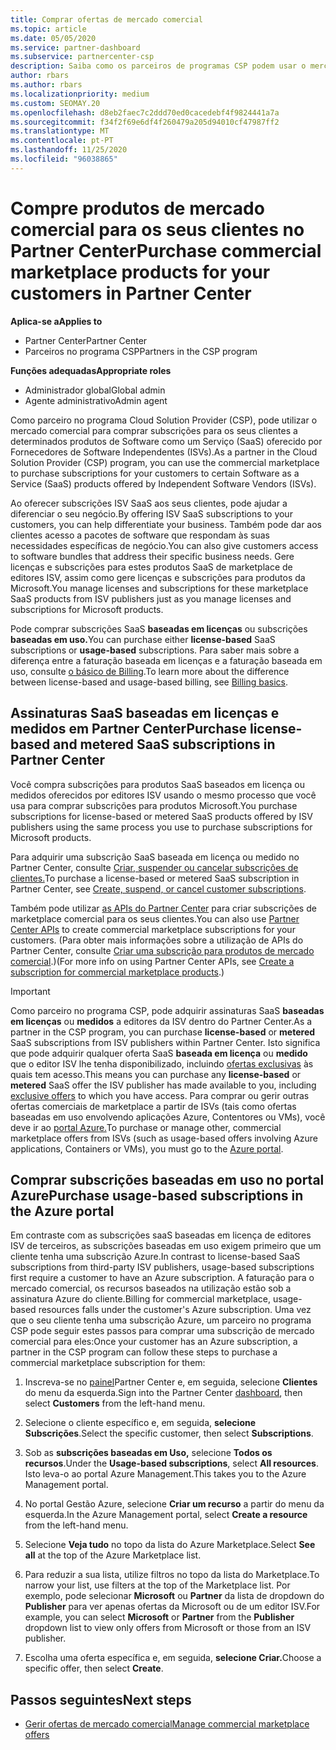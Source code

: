 ```yaml
---
title: Comprar ofertas de mercado comercial
ms.topic: article
ms.date: 05/05/2020
ms.service: partner-dashboard
ms.subservice: partnercenter-csp
description: Saiba como os parceiros de programas CSP podem usar o mercado partner Center para fazer compras de clientes de ofertas saaS de Fornecedores de Software Independentes (ISVs).
author: rbars
ms.author: rbars
ms.localizationpriority: medium
ms.custom: SEOMAY.20
ms.openlocfilehash: d8eb2faec7c2ddd70ed0cacedebf4f9824441a7a
ms.sourcegitcommit: f34f2f69e6df4f260479a205d94010cf47987ff2
ms.translationtype: MT
ms.contentlocale: pt-PT
ms.lasthandoff: 11/25/2020
ms.locfileid: "96038865"
---
```

# <a name="purchase-commercial-marketplace-products-for-your-customers-in-partner-center"></a><span data-ttu-id="bd854-103">Compre produtos de mercado comercial para os seus clientes no Partner Center</span><span class="sxs-lookup"><span data-stu-id="bd854-103">Purchase commercial marketplace products for your customers in Partner Center</span></span>

<span data-ttu-id="bd854-104">**Aplica-se a**</span><span class="sxs-lookup"><span data-stu-id="bd854-104">**Applies to**</span></span>

- <span data-ttu-id="bd854-105">Partner Center</span><span class="sxs-lookup"><span data-stu-id="bd854-105">Partner Center</span></span>
- <span data-ttu-id="bd854-106">Parceiros no programa CSP</span><span class="sxs-lookup"><span data-stu-id="bd854-106">Partners in the CSP program</span></span>

<span data-ttu-id="bd854-107">**Funções adequadas**</span><span class="sxs-lookup"><span data-stu-id="bd854-107">**Appropriate roles**</span></span>

- <span data-ttu-id="bd854-108">Administrador global</span><span class="sxs-lookup"><span data-stu-id="bd854-108">Global admin</span></span>
- <span data-ttu-id="bd854-109">Agente administrativo</span><span class="sxs-lookup"><span data-stu-id="bd854-109">Admin agent</span></span>

<span data-ttu-id="bd854-110">Como parceiro no programa Cloud Solution Provider (CSP), pode utilizar o mercado comercial para comprar subscrições para os seus clientes a determinados produtos de Software como um Serviço (SaaS) oferecido por Fornecedores de Software Independentes (ISVs).</span><span class="sxs-lookup"><span data-stu-id="bd854-110">As a partner in the Cloud Solution Provider (CSP) program, you can use the commercial marketplace to purchase subscriptions for your customers to certain Software as a Service (SaaS) products offered by Independent Software Vendors (ISVs).</span></span>

<span data-ttu-id="bd854-111">Ao oferecer subscrições ISV SaaS aos seus clientes, pode ajudar a diferenciar o seu negócio.</span><span class="sxs-lookup"><span data-stu-id="bd854-111">By offering ISV SaaS subscriptions to your customers, you can help differentiate your business.</span></span> <span data-ttu-id="bd854-112">Também pode dar aos clientes acesso a pacotes de software que respondam às suas necessidades específicas de negócio.</span><span class="sxs-lookup"><span data-stu-id="bd854-112">You can also give customers access to software bundles that address their specific business needs.</span></span> <span data-ttu-id="bd854-113">Gere licenças e subscrições para estes produtos SaaS de marketplace de editores ISV, assim como gere licenças e subscrições para produtos da Microsoft.</span><span class="sxs-lookup"><span data-stu-id="bd854-113">You manage licenses and subscriptions for these marketplace SaaS products from ISV publishers just as you manage licenses and subscriptions for Microsoft products.</span></span>

<span data-ttu-id="bd854-114">Pode comprar subscrições SaaS **baseadas em licenças** ou subscrições **baseadas em uso.**</span><span class="sxs-lookup"><span data-stu-id="bd854-114">You can purchase either **license-based** SaaS subscriptions or **usage-based** subscriptions.</span></span> <span data-ttu-id="bd854-115">Para saber mais sobre a diferença entre a faturação baseada em licenças e a faturação baseada em uso, consulte [o básico de Billing](billing-basics.md).</span><span class="sxs-lookup"><span data-stu-id="bd854-115">To learn more about the difference between license-based and usage-based billing, see [Billing basics](billing-basics.md).</span></span>

## <a name="purchase-license-based-and-metered-saas-subscriptions-in-partner-center"></a><span data-ttu-id="bd854-116">Assinaturas SaaS baseadas em licenças e medidos em Partner Center</span><span class="sxs-lookup"><span data-stu-id="bd854-116">Purchase license-based and metered SaaS subscriptions in Partner Center</span></span>

<span data-ttu-id="bd854-117">Você compra subscrições para produtos SaaS baseados em licença ou medidos oferecidos por editores ISV usando o mesmo processo que você usa para comprar subscrições para produtos Microsoft.</span><span class="sxs-lookup"><span data-stu-id="bd854-117">You purchase subscriptions for license-based or metered SaaS products offered by ISV publishers using the same process you use to purchase subscriptions for Microsoft products.</span></span>

<span data-ttu-id="bd854-118">Para adquirir uma subscrição SaaS baseada em licença ou medido no Partner Center, consulte [Criar, suspender ou cancelar subscrições de clientes.](create-a-new-subscription.md#create-a-new-subscription)</span><span class="sxs-lookup"><span data-stu-id="bd854-118">To purchase a license-based or metered SaaS subscription in Partner Center, see [Create, suspend, or cancel customer subscriptions](create-a-new-subscription.md#create-a-new-subscription).</span></span>

<span data-ttu-id="bd854-119">Também pode utilizar [as APIs do Partner Center](/partner-center/develop/) para criar subscrições de marketplace comercial para os seus clientes.</span><span class="sxs-lookup"><span data-stu-id="bd854-119">You can also use [Partner Center APIs](/partner-center/develop/) to create commercial marketplace subscriptions for your customers.</span></span> <span data-ttu-id="bd854-120">(Para obter mais informações sobre a utilização de APIs do Partner Center, consulte [Criar uma subscrição para produtos de mercado comercial](/partner-center/develop/create-subscription-azure-marketplace-products).)</span><span class="sxs-lookup"><span data-stu-id="bd854-120">(For more info on using Partner Center APIs, see [Create a subscription for commercial marketplace products](/partner-center/develop/create-subscription-azure-marketplace-products).)</span></span>

>[!IMPORTANT]
> <span data-ttu-id="bd854-121">Como parceiro no programa CSP, pode adquirir assinaturas SaaS **baseadas em licenças** ou **medidos** a editores da ISV dentro do Partner Center.</span><span class="sxs-lookup"><span data-stu-id="bd854-121">As a partner in the CSP program, you can purchase **license-based** or **metered** SaaS subscriptions from ISV publishers within Partner Center.</span></span> <span data-ttu-id="bd854-122">Isto significa que pode adquirir qualquer oferta SaaS **baseada em licença** ou **medido** que o editor ISV lhe tenha disponibilizado, incluindo [ofertas exclusivas](csp-commercial-marketplace-discover.md#learn-about-marketplace-exclusive-offers) às quais tem acesso.</span><span class="sxs-lookup"><span data-stu-id="bd854-122">This means you can purchase any **license-based** or **metered** SaaS offer the ISV publisher has made available to you, including [exclusive offers](csp-commercial-marketplace-discover.md#learn-about-marketplace-exclusive-offers) to which you have access.</span></span> <span data-ttu-id="bd854-123">Para comprar ou gerir outras ofertas comerciais de marketplace a partir de ISVs (tais como ofertas baseadas em uso envolvendo aplicações Azure, Contentores ou VMs), você deve ir ao [portal Azure.](https://portal.azure.com/)</span><span class="sxs-lookup"><span data-stu-id="bd854-123">To purchase or manage other, commercial marketplace offers from ISVs (such as usage-based offers involving Azure applications, Containers or VMs), you must go to the [Azure portal](https://portal.azure.com/).</span></span>

## <a name="purchase-usage-based-subscriptions-in-the-azure-portal"></a><span data-ttu-id="bd854-124">Comprar subscrições baseadas em uso no portal Azure</span><span class="sxs-lookup"><span data-stu-id="bd854-124">Purchase usage-based subscriptions in the Azure portal</span></span>

<span data-ttu-id="bd854-125">Em contraste com as subscrições saaS baseadas em licença de editores ISV de terceiros, as subscrições baseadas em uso exigem primeiro que um cliente tenha uma subscrição Azure.</span><span class="sxs-lookup"><span data-stu-id="bd854-125">In contrast to license-based SaaS subscriptions from third-party ISV publishers, usage-based subscriptions first require a customer to have an Azure subscription.</span></span> <span data-ttu-id="bd854-126">A faturação para o mercado comercial, os recursos baseados na utilização estão sob a assinatura Azure do cliente.</span><span class="sxs-lookup"><span data-stu-id="bd854-126">Billing for commercial marketplace, usage-based resources falls under the customer's Azure subscription.</span></span> <span data-ttu-id="bd854-127">Uma vez que o seu cliente tenha uma subscrição Azure, um parceiro no programa CSP pode seguir estes passos para comprar uma subscrição de mercado comercial para eles:</span><span class="sxs-lookup"><span data-stu-id="bd854-127">Once your customer has an Azure subscription, a partner in the CSP program can follow these steps to purchase a commercial marketplace subscription for them:</span></span>

1. <span data-ttu-id="bd854-128">Inscreva-se no [painel](https://partner.microsoft.com/dashboard)Partner Center e, em seguida, selecione **Clientes** do menu da esquerda.</span><span class="sxs-lookup"><span data-stu-id="bd854-128">Sign into the Partner Center [dashboard](https://partner.microsoft.com/dashboard), then select **Customers** from the left-hand menu.</span></span>

2. <span data-ttu-id="bd854-129">Selecione o cliente específico e, em seguida, **selecione Subscrições**.</span><span class="sxs-lookup"><span data-stu-id="bd854-129">Select the specific customer, then select **Subscriptions**.</span></span>  

3. <span data-ttu-id="bd854-130">Sob as **subscrições baseadas em Uso,** selecione **Todos os recursos**.</span><span class="sxs-lookup"><span data-stu-id="bd854-130">Under the **Usage-based subscriptions**, select **All resources**.</span></span> <span data-ttu-id="bd854-131">Isto leva-o ao portal Azure Management.</span><span class="sxs-lookup"><span data-stu-id="bd854-131">This takes you to the Azure Management portal.</span></span>

4. <span data-ttu-id="bd854-132">No portal Gestão Azure, selecione **Criar um recurso** a partir do menu da esquerda.</span><span class="sxs-lookup"><span data-stu-id="bd854-132">In the Azure Management portal, select **Create a resource** from the left-hand menu.</span></span>

5. <span data-ttu-id="bd854-133">Selecione **Veja tudo** no topo da lista do Azure Marketplace.</span><span class="sxs-lookup"><span data-stu-id="bd854-133">Select **See all** at the top of the Azure Marketplace list.</span></span>

6. <span data-ttu-id="bd854-134">Para reduzir a sua lista, utilize filtros no topo da lista do Marketplace.</span><span class="sxs-lookup"><span data-stu-id="bd854-134">To narrow your list, use filters at the top of the Marketplace list.</span></span> <span data-ttu-id="bd854-135">Por exemplo, pode selecionar **Microsoft** ou **Partner** da lista de dropdown do **Publisher** para ver apenas ofertas da Microsoft ou de um editor ISV.</span><span class="sxs-lookup"><span data-stu-id="bd854-135">For example, you can select **Microsoft** or **Partner** from the **Publisher** dropdown list to view only offers from Microsoft or those from an ISV publisher.</span></span>

7. <span data-ttu-id="bd854-136">Escolha uma oferta específica e, em seguida, **selecione Criar.**</span><span class="sxs-lookup"><span data-stu-id="bd854-136">Choose a specific offer, then select **Create**.</span></span>

## <a name="next-steps"></a><span data-ttu-id="bd854-137">Passos seguintes</span><span class="sxs-lookup"><span data-stu-id="bd854-137">Next steps</span></span>

- [<span data-ttu-id="bd854-138">Gerir ofertas de mercado comercial</span><span class="sxs-lookup"><span data-stu-id="bd854-138">Manage commercial marketplace offers</span></span>](csp-commercial-marketplace-purchase.md)